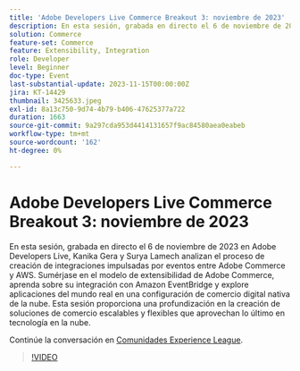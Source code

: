 ```yaml
---
title: 'Adobe Developers Live Commerce Breakout 3: noviembre de 2023'
description: En esta sesión, grabada en directo el 6 de noviembre de 2023 en Adobe Developers Live, Kanika Gera y Surya Lamech analizan el proceso de creación de integraciones impulsadas por eventos entre Adobe Commerce y AWS. Sumérjase en el modelo de extensibilidad de Adobe Commerce, aprenda sobre su integración con Amazon EventBridge y explore aplicaciones del mundo real en una configuración de comercio digital nativa de la nube. Esta sesión proporciona una profundización en la creación de soluciones de comercio escalables y flexibles que aprovechan lo último en tecnología en la nube.
solution: Commerce
feature-set: Commerce
feature: Extensibility, Integration
role: Developer
level: Beginner
doc-type: Event
last-substantial-update: 2023-11-15T00:00:00Z
jira: KT-14429
thumbnail: 3425633.jpeg
exl-id: 8a13c750-9d74-4b79-b406-47625377a722
duration: 1663
source-git-commit: 9a297cda953d4414131657f9ac84580aea0eabeb
workflow-type: tm+mt
source-wordcount: '162'
ht-degree: 0%

---
```


# Adobe Developers Live Commerce Breakout 3: noviembre de 2023

En esta sesión, grabada en directo el 6 de noviembre de 2023 en Adobe Developers Live, Kanika Gera y Surya Lamech analizan el proceso de creación de integraciones impulsadas por eventos entre Adobe Commerce y AWS. Sumérjase en el modelo de extensibilidad de Adobe Commerce, aprenda sobre su integración con Amazon EventBridge y explore aplicaciones del mundo real en una configuración de comercio digital nativa de la nube. Esta sesión proporciona una profundización en la creación de soluciones de comercio escalables y flexibles que aprovechan lo último en tecnología en la nube.

Continúe la conversación en [Comunidades Experience League](https://adobe.ly/3ts1NW5).

>[!VIDEO](https://video.tv.adobe.com/v/3425633/?learn=on)
